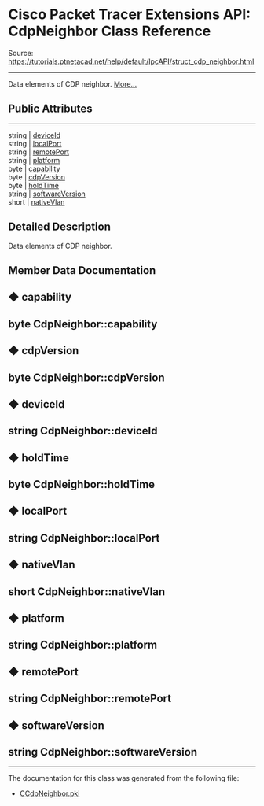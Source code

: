 # Cisco Packet Tracer Extensions API: CdpNeighbor Class Reference

Source: https://tutorials.ptnetacad.net/help/default/IpcAPI/struct_cdp_neighbor.html

---

Data elements of CDP neighbor. [More...](struct_cdp_neighbor.html#details)

##  Public Attributes  
  
---  
string | [deviceId](struct_cdp_neighbor.html#ace7e948bb682f995da59001b88797124)  
string | [localPort](struct_cdp_neighbor.html#a7d4e97e2f953ba52fde4f2a31e1be13a)  
string | [remotePort](struct_cdp_neighbor.html#a8aec140c6dc8723b05f2fbce15f0a893)  
string | [platform](struct_cdp_neighbor.html#aa45ac079a2962a5dda2b46e171dd28d8)  
byte | [capability](struct_cdp_neighbor.html#adddfb5d98a906f5601f1c563730357ed)  
byte | [cdpVersion](struct_cdp_neighbor.html#aa1db32f37b6f74dac059d523fc67c920)  
byte | [holdTime](struct_cdp_neighbor.html#a65568c44ed2fe010b481ae2293941196)  
string | [softwareVersion](struct_cdp_neighbor.html#a844a3f04179d3d12f2306427430c699d)  
short | [nativeVlan](struct_cdp_neighbor.html#a2b4c020e51fb9df06394bb6c801ccc29)  
  
## Detailed Description

Data elements of CDP neighbor. 

## Member Data Documentation

## ◆ capability

byte CdpNeighbor::capability  
---  
  
## ◆ cdpVersion

byte CdpNeighbor::cdpVersion  
---  
  
## ◆ deviceId

string CdpNeighbor::deviceId  
---  
  
## ◆ holdTime

byte CdpNeighbor::holdTime  
---  
  
## ◆ localPort

string CdpNeighbor::localPort  
---  
  
## ◆ nativeVlan

short CdpNeighbor::nativeVlan  
---  
  
## ◆ platform

string CdpNeighbor::platform  
---  
  
## ◆ remotePort

string CdpNeighbor::remotePort  
---  
  
## ◆ softwareVersion

string CdpNeighbor::softwareVersion  
---  
  
* * *

The documentation for this class was generated from the following file:

  * [CCdpNeighbor.pki](_c_cdp_neighbor_8pki.html)



